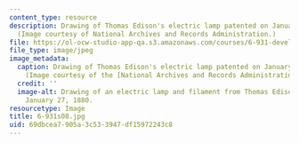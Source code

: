 ```yaml
---
content_type: resource
description: Drawing of Thomas Edison's electric lamp patented on January 27, 1880.
  (Image courtesy of National Archives and Records Administration.)
file: https://ol-ocw-studio-app-qa.s3.amazonaws.com/courses/6-931-development-of-inventions-and-creative-ideas-spring-2008/69dbcea7905a3c533947df15972243c8_6-931s08.jpg
file_type: image/jpeg
image_metadata:
  caption: Drawing of Thomas Edison's electric lamp patented on January 27, 1880.
    (Image courtesy of the [National Archives and Records Administration](http://www.archives.gov/).)
  credit: ''
  image-alt: Drawing of an electric lamp and filament from Thomas Edison's U.S. patent,
    January 27, 1880.
resourcetype: Image
title: 6-931s08.jpg
uid: 69dbcea7-905a-3c53-3947-df15972243c8
---
```

